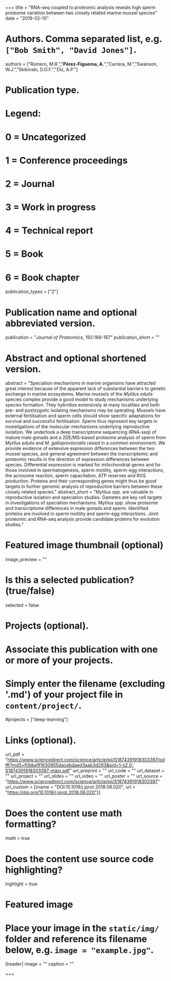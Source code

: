 +++
title = "RNA-seq coupled to proteomic analysis reveals high sperm proteome variation between two closely related marine mussel species"
date = "2019-02-10"

# Authors. Comma separated list, e.g. `["Bob Smith", "David Jones"]`.
authors = ["Romero, M.R.","**Pérez-Figueroa, A.**","Carrera, M.","Swanson, W.J.","Skibinski, D.O.F.","Diz, A.P."]

# Publication type.
# Legend:
# 0 = Uncategorized
# 1 = Conference proceedings
# 2 = Journal
# 3 = Work in progress
# 4 = Technical report
# 5 = Book
# 6 = Book chapter
publication_types = ["2"]

# Publication name and optional abbreviated version.
publication = "*Journal of Proteomics*, 192:169-187"
publication_short = ""

# Abstract and optional shortened version.
abstract = "Speciation mechanisms in marine organisms have attracted great interest because of the apparent lack of substantial barriers to genetic exchange in marine ecosystems. Marine mussels of the *Mytilus edulis* species complex provide a good model to study mechanisms underlying species formation. They hybridise extensively at many localities and both pre- and postzygotic isolating mechanisms may be operating. Mussels have external fertilisation and sperm cells should show specific adaptations for survival and successful fertilisation. Sperm thus represent key targets in investigations of the molecular mechanisms underlying reproductive isolation. We undertook a deep transcriptome sequencing (RNA-seq) of mature male gonads and a 2DE/MS-based proteome analysis of sperm from *Mytilus edulis* and *M. galloprovincialis* raised in a common environment. We provide evidence of extensive expression differences between the two mussel species, and general agreement between the transcriptomic and proteomic results in the direction of expression differences between species. Differential expression is marked for mitochondrial genes and for those involved in spermatogenesis, sperm motility, sperm-egg interactions, the acrosome reaction, sperm capacitation, ATP reserves and ROS production. Proteins and their corresponding genes might thus be good targets in further genomic analysis of reproductive barriers between these closely related species."
abstract_short = "Mytilus spp. are valuable in reproductive isolation and speciation studies. Gametes are key cell targets in investigations of speciation mechanisms. Mytilus spp. show proteome and transcriptome differences in male gonads and sperm. Identified proteins are involved in sperm motility and sperm-egg interactions. Joint proteomic and RNA-seq analysis provide candidate proteins for evolution studies."

# Featured image thumbnail (optional)
image_preview = ""

# Is this a selected publication? (true/false)
selected = false

# Projects (optional).
#   Associate this publication with one or more of your projects.
#   Simply enter the filename (excluding '.md') of your project file in `content/project/`.
#projects = ["deep-learning"]

# Links (optional).
url_pdf = "https://www.sciencedirect.com/science/article/pii/S1874391918303397/pdfft?md5=f0bbe1f1830955dacebdaed3aab3d293&pid=1-s2.0-S1874391918303397-main.pdf"
url_preprint = ""
url_code = ""
url_dataset = ""
url_project = ""
url_slides = ""
url_video = ""
url_poster = ""
url_source = "https://www.sciencedirect.com/science/article/pii/S1874391918303397"
url_custom = [{name = "DOI:10.1016/j.jprot.2018.08.020", url = "https://doi.org/10.1016/j.jprot.2018.08.020"}]

# Does the content use math formatting?
math = true

# Does the content use source code highlighting?
highlight = true

# Featured image
# Place your image in the `static/img/` folder and reference its filename below, e.g. `image = "example.jpg"`.
[header]
image = ""
caption = ""

+++


